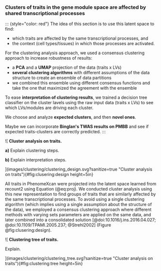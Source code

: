 ### Clusters of traits in the gene module space are affected by shared transcriptional processes

::: {style="color: red"}
The idea of this section is to use this latent space to find:

- which traits are affected by the same transcriptional processes, and
- the context (cell types/tissues) in which those processes are activated.

For the clustering analysis approach, we used a consensus clustering approach to
increase robustness of results:

- a **PCA** and a **UMAP** projection of the data (traits x LVs)
- **several clustering algorithms** with different assumptions of the data structure
  to create an ensemble of data partitions
- we combined this ensemble using different consensus functions and take the one
  that maximized the agreement with the ensemble


To ease **interpretation of clustering results**, we trained a decision tree
classifier on the cluster lavels using the raw input data (traits x LVs) to see
which LVs/modules are driving each cluster.

We choose and analyze **expected clusters**, and then **novel ones**.

Maybe we can incorporate **Binglan's TWAS results on PMBB** and see if expected
traits-clusters are correctly predicted.
:::


![
**Cluster analysis on traits.**
<!--  -->
**a)** Explain clustering steps.
<!--  -->
**b)** Explain interpretation steps.
<!--  -->
](images/clustering/clustering_design.svg?sanitize=true "Cluster analysis on
traits"){#fig:clusering:design height=5in}


All traits in PhenomeXcan were projected into the latent space learned from
recount2 using Equation (@eq:proj). We conducted cluster analysis using this new
representation to find groups of traits that are similarly affected by the same
transcriptional processes. To avoid using a single clustering algorithm (which
implies using a single assumption about the structure of the data), we employed
a consensus clustering approach where different methods with varying sets
parameters are applied on the same data, and later combined into a consolidated
solution [@doi:10.1016/j.ins.2016.04.027; @doi:10.1109/TPAMI.2005.237;
@Strehl2002] (Figure @fig:clusering:design).


![
**Clustering tree of traits.**
<!--  -->
Explain.
<!--  -->
](images/clustering/clustering_tree.svg?sanitize=true "Cluster analysis on
traits"){#fig:clustering:tree height=5in}
